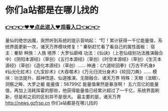 # 你们a站都是在哪儿找的
### <a href="https://github.com/kjiud/manw/issues/1">👉👉👉♥♥点此进入♥观看入口👈👉👉</a>
量仙的绝世凶魔，突然听到系统的提示音响起：
    “叮！累计获得一千亿能量值，系统界面更新一次，诸天万界模块修复！”
    秦斩赶忙看了看自己的属性面板：
    宿主：秦斩
    种族：人族
    境界：大罗仙巅峰
    功法：《仙诀》（上苍仙级别功法推演融合中）《阴阳本源经》（草创）《五行本源经》（草创）《时空本源经》（草创）《生灭本源经》（草创）《造化本源经》（草创）……
    神通：《六道轮回拳》《万古不朽身》《仙光化虹术》《九宝妙术》《大吞噬术》《万元归流分身术》《轮回刀典》……
    模块：功法提升、超神悟道、仙道推演、无限融合、诸天万界
    特殊：天眼（法眼）、洞察之眸、大罗之躯
    能量值：56799亿
    能量值果然是暴涨啊！
    五六百亿的能量值，再加上消耗挥霍的那些，他获得能量值已经累计超过了一千亿，系统界面刷新，但是和之前的区别并不是很大。
    最主要的是，诸天万界
http://news.gzfrsp.cn
你们a站都是在哪儿找的
